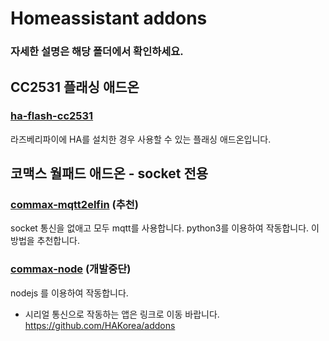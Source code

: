 Homeassistant addons
====================
### 자세한 설명은 해당 폴더에서 확인하세요.

## CC2531 플래싱 애드온
### [ha-flash-cc2531](https://github.com/kimtc99/HAaddon/tree/master/ha-flash-cc2531)
라즈베리파이에 HA를 설치한 경우 사용할 수 있는 플래싱 애드온입니다.

## 코맥스 월패드 애드온 - socket 전용
### [commax-mqtt2elfin](https://github.com/kimtc99/HAaddon/tree/master/commax-mqtt2elfin) (추천)
socket 통신을 없애고 모두 mqtt를 사용합니다. python3를 이용하여 작동합니다.
이 방법을 추천합니다.
### [commax-node](https://github.com/kimtc99/HAaddon/tree/master/commax-node) (개발중단)
nodejs 를 이용하여 작동합니다.
* 시리얼 통신으로 작동하는 앱은 링크로 이동 바랍니다.
https://github.com/HAKorea/addons
